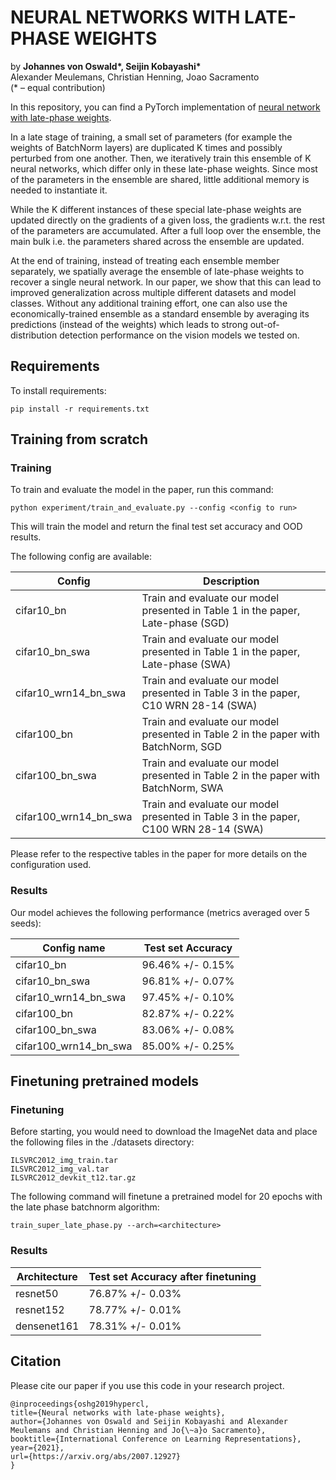 # NEURAL NETWORKS WITH LATE-PHASE WEIGHTS

by <b>Johannes von Oswald*, Seijin Kobayashi*</b><br/>
Alexander Meulemans, Christian Henning, Joao Sacramento<br/>
(* – equal contribution)

In this repository, you can find a PyTorch implementation of [neural network with late-phase weights](https://arxiv.org/abs/2007.12927).

In a late stage of training, a small set of parameters (for example the weights of BatchNorm layers) are duplicated K times and possibly perturbed from one another.
Then, we iteratively train this ensemble of K neural networks, which differ only in these late-phase weights. Since most of the parameters in the ensemble are shared, little additional memory is needed to instantiate it.

While the K different instances of these special late-phase weights are updated directly on the gradients of a given loss, 
the gradients w.r.t. the rest of the parameters are accumulated. After a full loop over the ensemble, the main bulk i.e. the parameters shared across the ensemble are updated.

At the end of training, instead of treating each ensemble member separately, we spatially average the ensemble of late-phase weights to recover a single neural network. In our paper, we show that this can lead to improved generalization across multiple different datasets and model classes. Without any additional training effort, one can also use the economically-trained ensemble as a standard ensemble by averaging its predictions (instead of the weights) which leads to strong out-of-distribution detection performance on the vision models we tested on.

## Requirements
To install requirements:
```setup
pip install -r requirements.txt
```

## Training from scratch

### Training

To train and evaluate the model in the paper, run this command:
```train
python experiment/train_and_evaluate.py --config <config to run>
```

This will train the model and return the final test set accuracy and OOD results.

The following config are available:

| Config         | Description  |
| ------------------ |---------------- |
| cifar10_bn  |     Train and evaluate our model presented in Table 1 in the paper, Late-phase (SGD)  | 
| cifar10_bn_swa   |     Train and evaluate our model presented in Table 1 in the paper, Late-phase (SWA)  |
| cifar10_wrn14_bn_swa   |     Train and evaluate our model presented in Table 3 in the paper, C10 WRN 28-14 (SWA)  |
| cifar100_bn |     Train and evaluate our model presented in Table 2 in the paper with BatchNorm, SGD |   
| cifar100_bn_swa  |     Train and evaluate our model presented in Table 2 in the paper with BatchNorm, SWA  |  
| cifar100_wrn14_bn_swa  |     Train and evaluate our model presented in Table 3 in the paper, C100 WRN 28-14 (SWA)  |  

Please refer to the respective tables in the paper for more details on the configuration used.

### Results
Our model achieves the following performance (metrics averaged over 5 seeds):

| Config name         | Test set Accuracy  | 
| ------------------ |---------------- |
| cifar10_bn   |     96.46% +/- 0.15%        | 
| cifar10_bn_swa   |     96.81% +/- 0.07%        | 
| cifar10_wrn14_bn_swa   |     97.45% +/- 0.10%        | 
| cifar100_bn   |     82.87% +/- 0.22%  | 
| cifar100_bn_swa   |     83.06% +/- 0.08%        | 
| cifar100_wrn14_bn_swa   |     85.00% +/- 0.25%        | 

## Finetuning pretrained models

### Finetuning


Before starting, you would need to download the ImageNet data and place the following files in the ./datasets directory:

    ILSVRC2012_img_train.tar  
    ILSVRC2012_img_val.tar
    ILSVRC2012_devkit_t12.tar.gz  


The following command will finetune a pretrained model for 20 epochs with the late phase batchnorm algorithm:

    train_super_late_phase.py --arch=<architecture>


### Results

| Architecture         | Test set Accuracy after finetuning | 
| ------------------ |---------------- |
| resnet50   |    76.87% +/- 0.03%        | 
| resnet152   |     78.77% +/- 0.01%        | 
| densenet161   |     78.31% +/- 0.01%        | 


## Citation
Please cite our paper if you use this code in your research project.

```
@inproceedings{oshg2019hypercl,
title={Neural networks with late-phase weights},
author={Johannes von Oswald and Seijin Kobayashi and Alexander Meulemans and Christian Henning and Jo{\~a}o Sacramento},
booktitle={International Conference on Learning Representations},
year={2021},
url={https://arxiv.org/abs/2007.12927}
}
